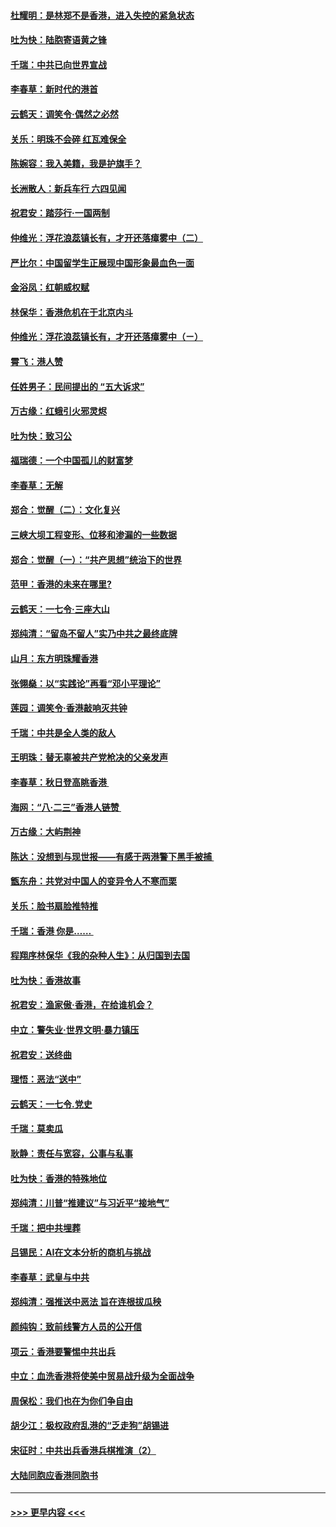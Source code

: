 #### [杜耀明：是林郑不是香港，进入失控的紧急状态](../pages/nsc993/n11491420.md?t=09011855) 
#### [吐为快：陆胞寄语黄之锋](../pages/nsc993/n11491117.md?t=09011855) 
#### [千瑞：中共已向世界宣战](../pages/nsc993/n11490123.md?t=09011855) 
#### [李春草：新时代的港首](../pages/nsc993/n11489864.md?t=09011855) 
#### [云鹤天：调笑令·偶然之必然](../pages/nsc993/n11489701.md?t=09011855) 
#### [关乐：明珠不会碎 红瓦难保全](../pages/nsc993/n11489647.md?t=09011855) 
#### [陈婉容：我入美籍，我是护旗手？](../pages/nsc993/n11487908.md?t=09011855) 
#### [长洲散人：新兵车行 六四见闻](../pages/nsc993/n11487729.md?t=09011855) 
#### [祝君安：踏莎行‧一国两制](../pages/nsc993/n11487699.md?t=09011855) 
#### [仲维光：浮花浪蕊镇长有，才开还落瘴雾中（二）](../pages/nsc993/n11483286.md?t=09011855) 
#### [严比尔：中国留学生正展现中国形象最血色一面](../pages/nsc993/n11485145.md?t=09011855) 
#### [金浴凤：红朝威权赋](../pages/nsc993/n11485191.md?t=09011855) 
#### [林保华：香港危机在于北京内斗](../pages/nsc993/n11484593.md?t=09011855) 
#### [仲维光：浮花浪蕊镇长有，才开还落瘴雾中（ㄧ）](../pages/nsc993/n11483259.md?t=09011855) 
#### [霄飞：港人赞](../pages/nsc993/n11482957.md?t=09011855) 
#### [任姓男子：民间提出的 “五大诉求”](../pages/nsc993/n11482897.md?t=09011855) 
#### [万古缘：红蛾引火邪灵烬](../pages/nsc993/n11482886.md?t=09011855) 
#### [吐为快：致习公](../pages/nsc993/n11482867.md?t=09011855) 
#### [福瑞德：一个中国孤儿的财富梦](../pages/nsc993/n11482817.md?t=09011855) 
#### [李春草：无解](../pages/nsc993/n11482791.md?t=09011855) 
#### [郑合：觉醒（二）：文化复兴](../pages/nsc993/n11478025.md?t=09011855) 
#### [三峡大坝工程变形、位移和渗漏的一些数据](../pages/nsc993/n11478232.md?t=09011855) 
#### [郑合：觉醒（一）：“共产思想”统治下的世界](../pages/nsc993/n11477663.md?t=09011855) 
#### [范甲：香港的未来在哪里?](../pages/nsc993/n11477249.md?t=09011855) 
#### [云鹤天：一七令·三座大山](../pages/nsc993/n11477192.md?t=09011855) 
#### [郑纯清：“留岛不留人”实乃中共之最终底牌](../pages/nsc993/n11476160.md?t=09011855) 
#### [山月：东方明珠耀香港](../pages/nsc993/n11476077.md?t=09011855) 
#### [张翎燊：以“实践论”再看“邓小平理论”](../pages/nsc993/n11475733.md?t=09011855) 
#### [莲园：调笑令‧香港敲响灭共钟](../pages/nsc993/n11475723.md?t=09011855) 
#### [千瑞：中共是全人类的敌人](../pages/nsc993/n11475329.md?t=09011855) 
#### [王明珠：替无辜被共产党枪决的父亲发声](../pages/nsc993/n11474570.md?t=09011855) 
#### [李春草：秋日登高眺香港 ](../pages/nsc993/n11474491.md?t=09011855) 
#### [海网：“八·二三”香港人链赞 ](../pages/nsc993/n11474538.md?t=09011855) 
#### [万古缘：大屿荆神](../pages/nsc993/n11474401.md?t=09011855) 
#### [陈达：没想到与现世报——有感于两港警下黑手被捕 ](../pages/nsc993/n11472557.md?t=09011855) 
#### [甑东舟：共党对中国人的变异令人不寒而栗](../pages/nsc993/n11472496.md?t=09011855) 
#### [关乐：脸书扇脸推特推](../pages/nsc993/n11472488.md?t=09011855) 
#### [千瑞：香港  你是…… ](../pages/nsc993/n11472459.md?t=09011855) 
#### [程翔序林保华《我的杂种人生》：从归国到去国](../pages/nsc993/n11472369.md?t=09011855) 
#### [吐为快：香港故事](../pages/nsc993/n11471931.md?t=09011855) 
#### [祝君安：渔家傲‧香港，在给谁机会？](../pages/nsc993/n11469718.md?t=09011855) 
#### [中立：警失业‧世界文明‧暴力镇压](../pages/nsc993/n11467566.md?t=09011855) 
#### [祝君安：送终曲](../pages/nsc993/n11467546.md?t=09011855) 
#### [理悟：恶法“送中”](../pages/nsc993/n11467290.md?t=09011855) 
#### [云鹤天：一七令.党史](../pages/nsc993/n11464122.md?t=09011855) 
#### [千瑞：莫卖瓜](../pages/nsc993/n11463014.md?t=09011855) 
#### [耿静：责任与宽容，公事与私事](../pages/nsc993/n11462810.md?t=09011855) 
#### [吐为快：香港的特殊地位](../pages/nsc993/n11462562.md?t=09011855) 
#### [郑纯清：川普“推建议”与习近平“接地气”](../pages/nsc993/n11461683.md?t=09011855) 
#### [千瑞：把中共埋葬](../pages/nsc993/n11461658.md?t=09011855) 
#### [吕锡民：AI在文本分析的商机与挑战](../pages/nsc993/n11460607.md?t=09011855) 
#### [李春草：武皇与中共](../pages/nsc993/n11460589.md?t=09011855) 
#### [郑纯清：强推送中恶法 旨在连根拔瓜秧](../pages/nsc993/n11460526.md?t=09011855) 
#### [颜纯钩：致前线警方人员的公开信](../pages/nsc993/n11459564.md?t=09011855) 
#### [项云：香港要警惕中共出兵](../pages/nsc993/n11459530.md?t=09011855) 
#### [中立：血洗香港将使美中贸易战升级为全面战争](../pages/nsc993/n11459717.md?t=09011855) 
#### [周保松：我们也在为你们争自由](../pages/nsc993/n11459087.md?t=09011855) 
#### [胡少江：极权政府乱港的“乏走狗”胡锡进](../pages/nsc993/n11459051.md?t=09011855) 
#### [宋征时：中共出兵香港兵棋推演（2）](../pages/nsc993/n11458306.md?t=09011855) 
#### [大陆同胞应香港同胞书](../pages/nsc993/n11457241.md?t=09011855) 

----
#### [ >>> 更早内容 <<< ](../indexes/nsc993-earlier.md)
